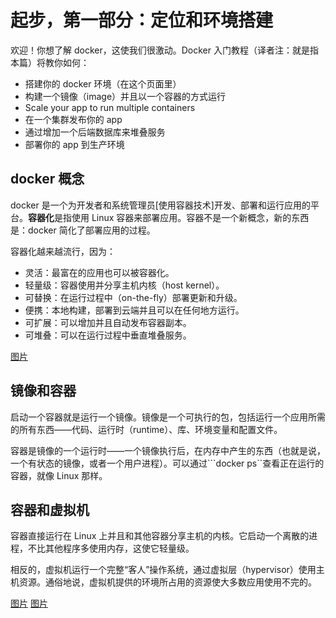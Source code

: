 # 起步，第一部分：定位和环境搭建
欢迎！你想了解 docker，这使我们很激动。Docker 入门教程（译者注：就是指本篇）将教你如何：
+ 搭建你的 docker 环境（在这个页面里）
+ 构建一个镜像（image）并且以一个容器的方式运行
+ Scale your app to run multiple containers
+ 在一个集群发布你的 app
+ 通过增加一个后端数据库来堆叠服务
+ 部署你的 app 到生产环境

## docker 概念
docker 是一个为开发者和系统管理员[使用容器技术]开发、部署和运行应用的平台。**容器化**是指使用 Linux 容器来部署应用。容器不是一个新概念，新的东西是：docker 简化了部署应用的过程。

容器化越来越流行，因为：
+ 灵活：最富在的应用也可以被容器化。
+ 轻量级：容器使用并分享主机内核（host kernel）。
+ 可替换：在运行过程中（on-the-fly）部署更新和升级。
+ 便携：本地构建，部署到云端并且可以在任何地方运行。
+ 可扩展：可以增加并且自动发布容器副本。
+ 可堆叠：可以在运行过程中垂直堆叠服务。

[图片](https://docs.docker.com/get-started/images/laurel-docker-containers.png)


## 镜像和容器
启动一个容器就是运行一个镜像。镜像是一个可执行的包，包括运行一个应用所需的所有东西——代码、运行时（runtime）、库、环境变量和配置文件。

容器是镜像的一个运行时——一个镜像执行后，在内存中产生的东西（也就是说，一个有状态的镜像，或者一个用户进程）。可以通过```docker ps``查看正在运行的容器，就像 Linux 那样。

## 容器和虚拟机
容器直接运行在 Linux 上并且和其他容器分享主机的内核。它启动一个离散的进程，不比其他程序多使用内存，这使它轻量级。

相反的，虚拟机运行一个完整“客人”操作系统，通过虚拟层（hypervisor）使用主机资源。通俗地说，虚拟机提供的环境所占用的资源使大多数应用使用不完的。

[图片](https://docs.docker.com/images/Container%402x.png)
[图片](https://docs.docker.com/images/VM%402x.png)
